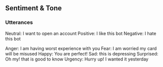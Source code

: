 ## Sentiment & Tone

### Utterances

Neutral: I want to open an account
Positive: I like this bot
Negative: I hate this bot

Anger: I am having worst experience with you
Fear: I am worried my card will be misused
Happy: You are perfect!
Sad: this is depressing
Surprised: Oh my! that is good to know
Urgency: Hurry up! I wanted it yesterday